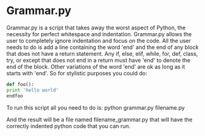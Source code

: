 Grammar.py
=================

Grammar.py is a script that takes away the worst aspect of Python, the necessity for perfect whitespace and indentation.  Grammar.py allows the user to completely ignore indentation and focus on the code.  All the user needs to do is add a line containing the word 'end' and the end of any block that does not have a return statement.  Any if, else, elif, while, for, def, class, try, or except that does not end in a return must have 'end' to denote the end of the block.  Other variations of the word 'end' are ok as long as it starts with 'end'. So for stylistic purposes you could do:

```python
def foo():
print 'hello world'
endfoo
```

To run this script all you need to do is:
		python grammar.py filename.py

And the result will be a file named filename_grammar.py that will have the correctly indented python code that you can run.
	     
